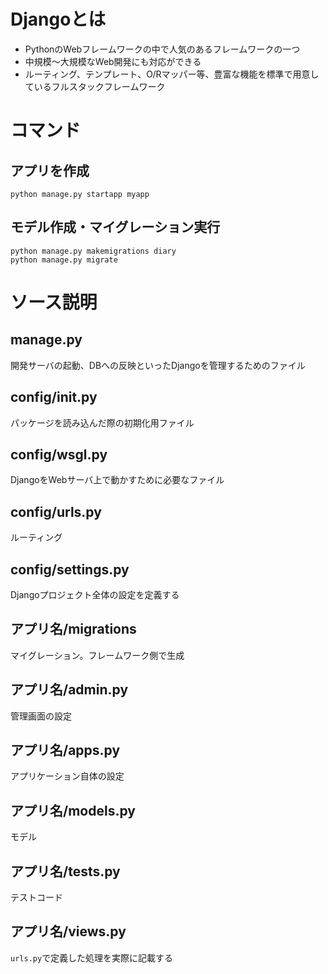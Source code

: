 # Djangoとは

- PythonのWebフレームワークの中で人気のあるフレームワークの一つ
- 中規模〜大規模なWeb開発にも対応ができる
- ルーティング、テンプレート、O/Rマッパー等、豊富な機能を標準で用意しているフルスタックフレームワーク

# コマンド

## アプリを作成

```shell
python manage.py startapp myapp
```

## モデル作成・マイグレーション実行

```shell
python manage.py makemigrations diary
python manage.py migrate
```

# ソース説明

## manage.py

開発サーバの起動、DBへの反映といったDjangoを管理するためのファイル

## config/__init__.py

パッケージを読み込んだ際の初期化用ファイル

## config/wsgl.py

DjangoをWebサーバ上で動かすために必要なファイル

## config/urls.py

ルーティング

## config/settings.py

Djangoプロジェクト全体の設定を定義する

## アプリ名/migrations

マイグレーション。フレームワーク側で生成

## アプリ名/admin.py

管理画面の設定

## アプリ名/apps.py

アプリケーション自体の設定

## アプリ名/models.py

モデル

## アプリ名/tests.py

テストコード

## アプリ名/views.py

`urls.py`で定義した処理を実際に記載する
